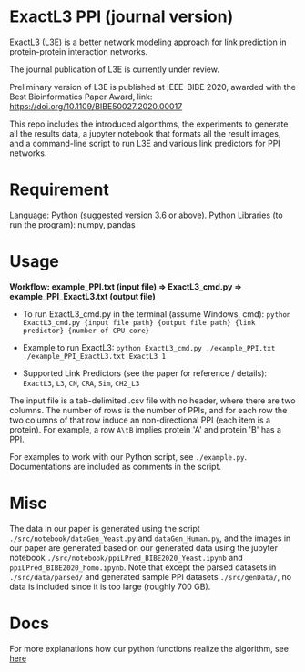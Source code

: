 # ExactL3 PPI (journal version)
ExactL3 (L3E) is a better network modeling approach for link prediction in protein-protein interaction networks.

The journal publication of L3E is currently under review.

Preliminary version of L3E is published at IEEE-BIBE 2020, awarded with the Best Bioinformatics Paper Award, link:
https://doi.org/10.1109/BIBE50027.2020.00017

This repo includes the introduced algorithms, the experiments to generate all the results data, a jupyter notebook that formats all the result images, and a command-line script to run L3E and various link predictors for PPI networks.

# Requirement
Language: Python (suggested version 3.6 or above). Python Libraries (to run the program): numpy, pandas

# Usage
**Workflow: example_PPI.txt (input file) => ExactL3_cmd.py => example_PPI_ExactL3.txt (output file)**

* To run ExactL3_cmd.py in the terminal (assume Windows, cmd):
```python ExactL3_cmd.py {input file path} {output file path} {link predictor} {number of CPU core}```

* Example to run ExactL3:
```python ExactL3_cmd.py ./example_PPI.txt ./example_PPI_ExactL3.txt ExactL3 1```

* Supported Link Predictors (see the paper for reference / details): ```ExactL3```, ```L3```, ```CN```, ```CRA```, ```Sim```, ```CH2_L3```

The input file is a tab-delimited .csv file with no header, where there are two columns. The number of rows is the number of PPIs, and for each row the two columns of that row induce an non-directional PPI (each item is a protein). For example, a row ```A\tB``` implies protein 'A' and protein 'B' has a PPI.

For examples to work with our Python script, see ```./example.py```. Documentations are included as comments in the script.

# Misc
The data in our paper is generated using the script ```./src/notebook/dataGen_Yeast.py``` and ```dataGen_Human.py```, and the images in our paper are generated based on our generated data using the jupyter notebook ```./src/notebook/ppiLPred_BIBE2020_Yeast.ipynb``` and ```ppiLPred_BIBE2020_homo.ipynb```. Note that except the parsed datasets in ```./src/data/parsed/``` and generated sample PPI datasets ```./src/genData/```, no data is included since it is too large (roughly 700 GB).

# Docs
For more explanations how our python functions realize the algorithm, see [here](docs/docs.md)

